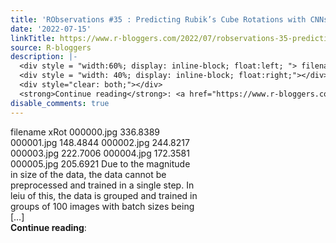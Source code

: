 ```yaml
---
title: 'RObservations #35 : Predicting Rubik’s Cube Rotations with CNNs'
date: '2022-07-15'
linkTitle: https://www.r-bloggers.com/2022/07/robservations-35-predicting-rubiks-cube-rotations-with-cnns/
source: R-bloggers
description: |-
  <div style = "width:60%; display: inline-block; float:left; "> filename xRot 000000.jpg 336.8389 000001.jpg 148.4844 000002.jpg 244.8217 000003.jpg 222.7006 000004.jpg 172.3581 000005.jpg 205.6921 Due to the magnitude in size of the data, the data cannot be preprocessed and trained in a single step. In leiu of this, the data is grouped and trained in groups of 100 images with batch sizes being […]</div>
  <div style = "width: 40%; display: inline-block; float:right;"></div>
  <div style="clear: both;"></div>
  <strong>Continue reading</strong>: <a href="https://www.r-bloggers.com/2022/07/robservations ...
disable_comments: true
---
```

<div style = "width:60%; display: inline-block; float:left; "> filename xRot 000000.jpg 336.8389 000001.jpg 148.4844 000002.jpg 244.8217 000003.jpg 222.7006 000004.jpg 172.3581 000005.jpg 205.6921 Due to the magnitude in size of the data, the data cannot be preprocessed and trained in a single step. In leiu of this, the data is grouped and trained in groups of 100 images with batch sizes being […]</div>
<div style = "width: 40%; display: inline-block; float:right;"></div>
<div style="clear: both;"></div>
<strong>Continue reading</strong>: <a href="https://www.r-bloggers.com/2022/07/robservations ...
